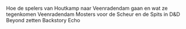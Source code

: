 Hoe de spelers van Houtkamp naar Veenradendam gaan en wat ze tegenkomen
Veenradendam
Mosters voor de Scheur en de Spits in D&D Beyond zetten 
Backstory Echo
